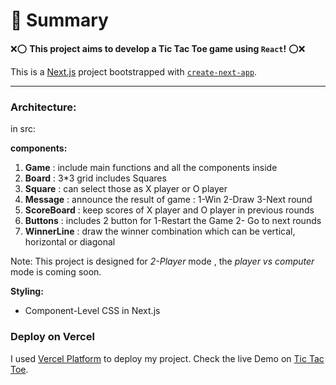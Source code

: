 # 📣 **Summary**

❌⭕️ **This project aims to develop a Tic Tac Toe game using <code>React</code>!** ⭕️❌

This is a [Next.js](https://nextjs.org/) project bootstrapped with [`create-next-app`](https://github.com/vercel/next.js/tree/canary/packages/create-next-app).

---

### Architecture:

in src:

**components:**

  1. **Game** : include main functions and all the components inside
  1. **Board** : 3*3 grid includes Squares
  1. **Square** : can select those as X player or O player
  1. **Message** : announce the result of game : 1-Win 2-Draw 3-Next round
  1. **ScoreBoard** : keep scores of X player and O player in previous rounds
  1. **Buttons** : includes 2 button for 1-Restart the Game 2- Go to next rounds
  1. **WinnerLine** : draw the winner combination which can be vertical, horizontal or diagonal
  
  Note: This project is designed for *2-Player* mode , the *player vs computer* mode is coming soon.

**Styling:**

- Component-Level CSS in Next.js


### Deploy on Vercel

I used [Vercel Platform](https://vercel.com/new?utm_medium=default-template&filter=next.js&utm_source=create-next-app&utm_campaign=create-next-app-readme) to deploy my project. Check the live Demo on [Tic Tac Toe](https://tic-tac-toe-sepidev.vercel.app/).
